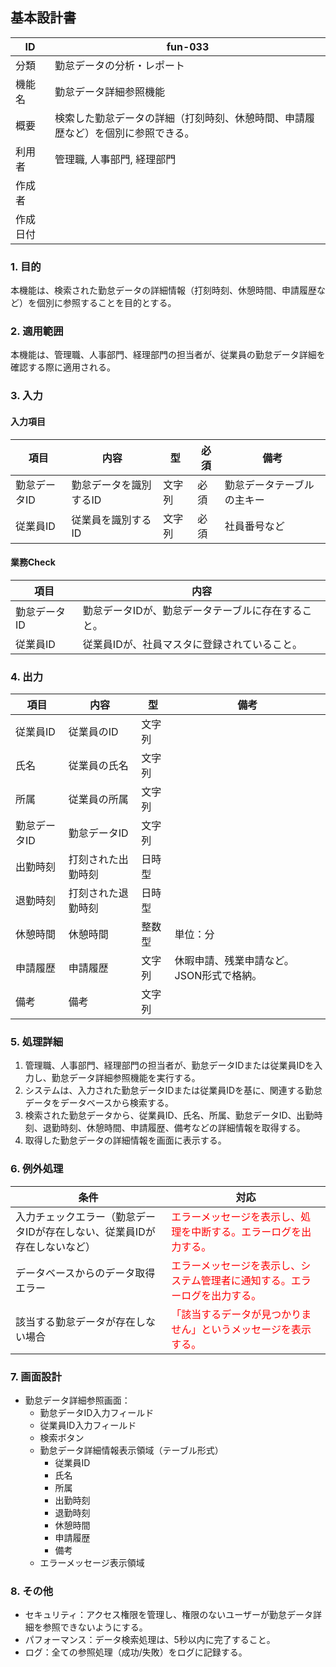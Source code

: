 ## 基本設計書

| ID      | fun-033                      |
| ------- | ---------------------------- |
| 分類    | 勤怠データの分析・レポート               |
| 機能名  | 勤怠データ詳細参照機能                   |
| 概要    | 検索した勤怠データの詳細（打刻時刻、休憩時間、申請履歴など）を個別に参照できる。 |
| 利用者  | 管理職, 人事部門, 経理部門                   |
| 作成者  |                               |
| 作成日付 |                               |

### 1. 目的

本機能は、検索された勤怠データの詳細情報（打刻時刻、休憩時間、申請履歴など）を個別に参照することを目的とする。

### 2. 適用範囲

本機能は、管理職、人事部門、経理部門の担当者が、従業員の勤怠データ詳細を確認する際に適用される。

### 3. 入力

#### 入力項目

| 項目       | 内容                  | 型       | 必須   | 備考                                                                                       |
| ---------- | --------------------- | -------- | ------ | ------------------------------------------------------------------------------------------ |
| 勤怠データID   | 勤怠データを識別するID     | 文字列   | 必須   | 勤怠データテーブルの主キー                                                                               |
| 従業員ID   | 従業員を識別するID     | 文字列   | 必須   | 社員番号など                                                                               |

#### 業務Check

| 項目       | 内容                                                                                   |
| ---------- | ------------------------------------------------------------------------------------ |
| 勤怠データID   | 勤怠データIDが、勤怠データテーブルに存在すること。                                                              |
| 従業員ID   | 従業員IDが、社員マスタに登録されていること。                                                            |

### 4. 出力

| 項目       | 内容                     | 型       | 備考                               |
| ---------- | ------------------------ | -------- | ---------------------------------- |
| 従業員ID   | 従業員のID    | 文字列   |                                    |
| 氏名       | 従業員の氏名    | 文字列   |                                    |
| 所属       | 従業員の所属    | 文字列   |                                    |
| 勤怠データID   | 勤怠データID    | 文字列   |                                    |
| 出勤時刻   | 打刻された出勤時刻       | 日時型   |                                    |
| 退勤時刻   | 打刻された退勤時刻       | 日時型   |                                    |
| 休憩時間   | 休憩時間       | 整数型   | 単位：分                                    |
| 申請履歴   | 申請履歴       | 文字列   | 休暇申請、残業申請など。JSON形式で格納。                                    |
| 備考       | 備考       | 文字列   |                                    |

### 5. 処理詳細

1.  管理職、人事部門、経理部門の担当者が、勤怠データIDまたは従業員IDを入力し、勤怠データ詳細参照機能を実行する。
2.  システムは、入力された勤怠データIDまたは従業員IDを基に、関連する勤怠データをデータベースから検索する。
3.  検索された勤怠データから、従業員ID、氏名、所属、勤怠データID、出勤時刻、退勤時刻、休憩時間、申請履歴、備考などの詳細情報を取得する。
4.  取得した勤怠データの詳細情報を画面に表示する。

### 6. 例外処理

| 条件                                                                    | 対応                                                                                                                       |
| ----------------------------------------------------------------------- | -------------------------------------------------------------------------------------------------------------------------- |
| 入力チェックエラー（勤怠データIDが存在しない、従業員IDが存在しないなど）           | <span style="color:red;">エラーメッセージを表示し、処理を中断する。エラーログを出力する。</span>                                         |
| データベースからのデータ取得エラー                                                        | <span style="color:red;">エラーメッセージを表示し、システム管理者に通知する。エラーログを出力する。</span>                         |
| 該当する勤怠データが存在しない場合                                  | <span style="color:red;">「該当するデータが見つかりません」というメッセージを表示する。</span>                         |

### 7. 画面設計

*   勤怠データ詳細参照画面：
    *   勤怠データID入力フィールド
    *   従業員ID入力フィールド
    *   検索ボタン
    *   勤怠データ詳細情報表示領域（テーブル形式）
        *   従業員ID
        *   氏名
        *   所属
        *   出勤時刻
        *   退勤時刻
        *   休憩時間
        *   申請履歴
        *   備考
    *   エラーメッセージ表示領域

### 8. その他

*   セキュリティ：アクセス権限を管理し、権限のないユーザーが勤怠データ詳細を参照できないようにする。
*   パフォーマンス：データ検索処理は、5秒以内に完了すること。
*   ログ：全ての参照処理（成功/失敗）をログに記録する。
